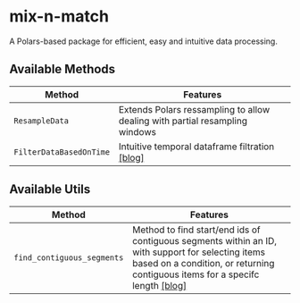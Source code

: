 # mix-n-match

A Polars-based package for efficient, easy and intuitive data processing.

## Available Methods

| Method      | Features |
| ----------- | ----------- |
| `ResampleData`      |  Extends Polars ressampling to allow dealing with partial resampling windows  |
| `FilterDataBasedOnTime`| Intuitive temporal dataframe filtration [[blog]](https://towardsdatascience.com/intuitive-temporal-dataframe-filtration-fa9d5da734b3)

## Available Utils

| Method | Features |
| ----------- | ----------- |
| `find_contiguous_segments` | Method to find start/end ids of contiguous segments within an ID, with support for selecting items based on a condition, or returning contiguous items for a specifc length [[blog]](https://namiyousef96.medium.com/finding-contiguous-segments-efficiently-b0530bca7821)|
